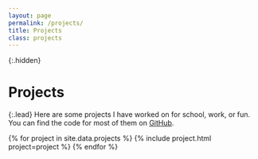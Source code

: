 ```yaml
---
layout: page
permalink: /projects/
title: Projects
class: projects
---
```


{:.hidden}
# Projects

{:.lead}
Here are some projects I have worked on for school, work, or fun. You can find the code for most of them on [GitHub](https://github.com/princeemensah).

<div class="grid">
  {% for project in site.data.projects %}
    {% include project.html project=project %}
  {% endfor %}
</div>
